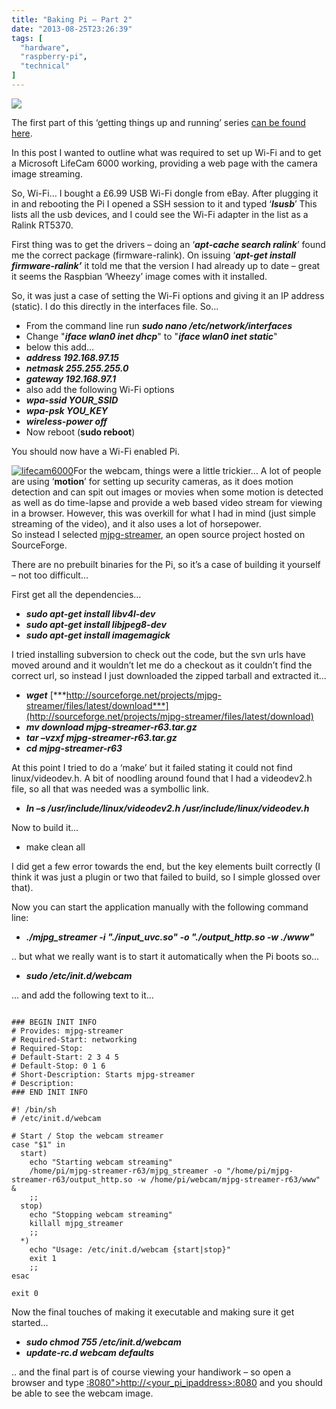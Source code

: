 ```yaml
---
title: "Baking Pi – Part 2"
date: "2013-08-25T23:26:39"
tags: [
  "hardware",
  "raspberry-pi",
  "technical"
]
---
```

![](https://encrypted-tbn1.gstatic.com/images?q=tbn:ANd9GcRNSrGI_pllKIBb5ulBIBXflWGj9OLV9-4OnnDzUa_9pfgyrJ-t)

The first part of this ‘getting things up and running’ series [can be found here](https://kapie.com/2013/baking-pi-part-1).

In this post I wanted to outline what was required to set up Wi-Fi and to get a Microsoft LifeCam 6000 working, providing a web page with the camera image streaming.

So, Wi-Fi… I bought a £6.99 USB Wi-Fi dongle from eBay. After plugging it in and rebooting the Pi I opened a SSH session to it and typed ‘***lsusb***’ This lists all the usb devices, and I could see the Wi-Fi adapter in the list as a Ralink RT5370.

First thing was to get the drivers – doing an ‘***apt-cache search ralink***’ found me the correct package (firmware-ralink). On issuing ‘***apt-get install firmware-ralink’*** it told me that the version I had already up to date – great it seems the Raspbian ‘Wheezy’ image comes with it installed.

So, it was just a case of setting the Wi-Fi options and giving it an IP address (static). I do this directly in the interfaces file. So…

-   From the command line run ***sudo nano /etc/network/interfaces***
-   Change "***iface wlan0 inet dhcp***" to "***iface wlan0 inet static***"
-   below this add…
-   ***address 192.168.97.15***
-   ***netmask 255.255.255.0***
-   ***gateway 192.168.97.1***
-   also add the following Wi-Fi options
-   ***wpa-ssid YOUR\_SSID***
-   ***wpa-psk YOU\_KEY***
-   ***wireless-power off***
-   Now reboot (**sudo reboot**)

You should now have a Wi-Fi enabled Pi.

[![lifecam6000](lifecam6000_thumb.jpg "lifecam6000")](https://kapie.com/wp-content/uploads/2013/08/lifecam6000.jpg)For the webcam, things were a little trickier… A lot of people are using ‘**motion**’ for setting up security cameras, as it does motion detection and can spit out images or movies when some motion is detected as well as do time-lapse and provide a web based video stream for viewing in a browser. However, this was overkill for what I had in mind (just simple streaming of the video), and it also uses a lot of horsepower.  
So instead I selected [mjpg-streamer](http://sourceforge.net/projects/mjpg-streamer/), an open source project hosted on SourceForge.

There are no prebuilt binaries for the Pi, so it’s a case of building it yourself – not too difficult…

First get all the dependencies…

-   ***sudo apt-get install libv4l-dev***
-   ***sudo apt-get install libjpeg8-dev***
-   ***sudo apt-get install imagemagick***

I tried installing subversion to check out the code, but the svn urls have moved around and it wouldn’t let me do a checkout as it couldn’t find the correct url, so instead I just downloaded the zipped tarball and extracted it…

-   ***wget*** [***http://sourceforge.net/projects/mjpg-streamer/files/latest/download***](http://sourceforge.net/projects/mjpg-streamer/files/latest/download)
-   ***mv download mjpg-streamer-r63.tar.gz***
-   ***tar –vzxf mjpg-streamer-r63.tar.gz***
-   ***cd mjpg-streamer-r63***

At this point I tried to do a ‘make’ but it failed stating it could not find linux/videodev.h. A bit of noodling around found that I had a videodev2.h file, so all that was needed was a symbollic link.

-   ***ln –s /usr/include/linux/videodev2.h /usr/include/linux/videodev.h***

Now to build it…

-   make clean all

I did get a few error towards the end, but the key elements built correctly (I think it was just a plugin or two that failed to build, so I simple glossed over that).

Now you can start the application manually with the following command line:

-   ***./mjpg\_streamer -i "./input\_uvc.so" -o "./output\_http.so -w ./www"***

.. but what we really want is to start it automatically when the Pi boots so…

-   ***sudo /etc/init.d/webcam***

… and add the following text to it…

```

### BEGIN INIT INFO
# Provides: mjpg-streamer
# Required-Start: networking
# Required-Stop:
# Default-Start: 2 3 4 5
# Default-Stop: 0 1 6
# Short-Description: Starts mjpg-streamer
# Description:
### END INIT INFO

#! /bin/sh
# /etc/init.d/webcam

# Start / Stop the webcam streamer
case "$1" in
  start)
    echo "Starting webcam streaming"
    /home/pi/mjpg-streamer-r63/mjpg_streamer -o "/home/pi/mjpg-streamer-r63/output_http.so -w /home/pi/webcam/mjpg-streamer-r63/www" &
    ;;
  stop)
    echo "Stopping webcam streaming"
    killall mjpg_streamer
    ;;
  *)
    echo "Usage: /etc/init.d/webcam {start|stop}"
    exit 1
    ;;
esac

exit 0
```

Now the final touches of making it executable and making sure it get started…

-   ***sudo chmod 755 /etc/init.d/webcam***
-   ***update-rc.d webcam defaults***

.. and the final part is of course viewing your handiwork – so open a browser and type [:8080">http://<your\_pi\_ipaddress>:8080](http://<your_pi_ipaddress>:8080) and you should be able to see the webcam image.